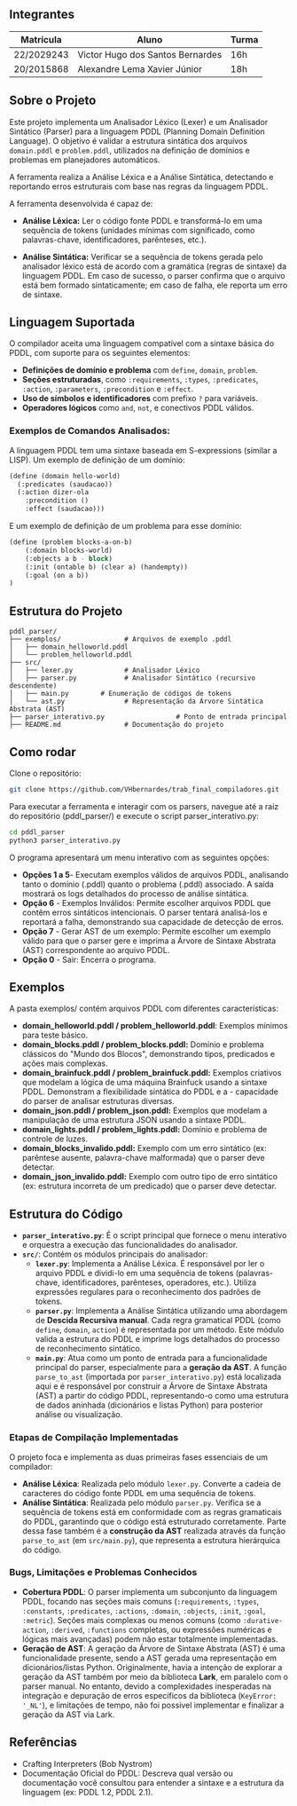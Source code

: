 ## Integrantes

|Matrícula | Aluno | Turma |
| -- | -- | -- |
| 22/2029243  | Victor Hugo dos Santos Bernardes | 16h |
| 20/2015868 | Alexandre Lema Xavier Júnior | 18h |

## Sobre o Projeto

Este projeto implementa um Analisador Léxico (Lexer) e um Analisador Sintático (Parser) para a linguagem PDDL (Planning Domain Definition Language). O objetivo é validar a estrutura sintática dos arquivos `domain.pddl` e `problem.pddl`, utilizados na definição de domínios e problemas em planejadores automáticos. 

A ferramenta realiza a Análise Léxica e a Análise Sintática, detectando e reportando erros estruturais com base nas regras da linguagem PDDL.

A ferramenta desenvolvida é capaz de:

- **Análise Léxica:** Ler o código fonte PDDL e transformá-lo em uma sequência de tokens (unidades mínimas com significado, como palavras-chave, identificadores, parênteses, etc.).

- **Análise Sintática:** Verificar se a sequência de tokens gerada pelo analisador léxico está de acordo com a gramática (regras de sintaxe) da linguagem PDDL. Em caso de sucesso, o parser confirma que o arquivo está bem formado sintaticamente; em caso de falha, ele reporta um erro de sintaxe.

## Linguagem Suportada

O compilador aceita uma linguagem compatível com a sintaxe básica do PDDL, com suporte para os seguintes elementos:

- **Definições de domínio e problema** com `define`, `domain`, `problem`.
- **Seções estruturadas**, como `:requirements`, `:types`, `:predicates`, `:action`, `:parameters`, `:precondition` e `:effect`.
- **Uso de símbolos e identificadores** com prefixo `?` para variáveis.
- **Operadores lógicos** como `and`, `not`, e conectivos PDDL válidos.

### Exemplos de Comandos Analisados:
A linguagem PDDL tem uma sintaxe baseada em S-expressions (similar a LISP). Um exemplo de definição de um domínio:

```lisp
(define (domain hello-world)
  (:predicates (saudacao))
  (:action dizer-ola
    :precondition ()
    :effect (saudacao)))
```

E um exemplo de definição de um problema para esse domínio:

```lisp
(define (problem blocks-a-on-b)
    (:domain blocks-world)
    (:objects a b - block)
    (:init (ontable b) (clear a) (handempty))
    (:goal (on a b))
)
```

## Estrutura do Projeto

```text
pddl_parser/
├── exemplos/                # Arquivos de exemplo .pddl
│   ├── domain_helloworld.pddl
│   └── problem_helloworld.pddl
├── src/
│   ├── lexer.py             # Analisador Léxico
│   ├── parser.py            # Analisador Sintático (recursivo descendente)
│   ├── main.py        # Enumeração de códigos de tokens
│   └── ast.py               # Representação da Árvore Sintática Abstrata (AST)
├── parser_interativo.py                  # Ponto de entrada principal
├── README.md                # Documentação do projeto
```

## Como rodar
Clone o repositório:
```bash
git clone https://github.com/VHbernardes/trab_final_compiladores.git
```
Para executar a ferramenta e interagir com os parsers, navegue até a raiz do repositório (pddl_parser/) e execute o script parser_interativo.py:
```bash
cd pddl_parser
python3 parser_interativo.py
```
O programa apresentará um menu interativo com as seguintes opções:

- **Opções 1 a 5**- Executam exemplos válidos de arquivos PDDL, analisando tanto o domínio (.pddl) quanto o problema (.pddl) associado. A saída mostrará os logs detalhados do processo de análise sintática.
- **Opção 6** - Exemplos Inválidos: Permite escolher arquivos PDDL que contêm erros sintáticos intencionais. O parser tentará analisá-los e reportará a falha, demonstrando sua capacidade de detecção de erros.
- **Opção 7** - Gerar AST de um exemplo: Permite escolher um exemplo válido para que o parser gere e imprima a Árvore de Sintaxe Abstrata (AST) correspondente ao arquivo PDDL.
- **Opção 0** - Sair: Encerra o programa.

## Exemplos
A pasta exemplos/ contém arquivos PDDL com diferentes características:

- **domain_helloworld.pddl / problem_helloworld.pddl**: Exemplos mínimos para teste básico.
- **domain_blocks.pddl / problem_blocks.pddl:** Domínio e problema clássicos do "Mundo dos Blocos", demonstrando tipos, predicados e ações mais complexas.
- **domain_brainfuck.pddl / problem_brainfuck.pddl:** Exemplos criativos que modelam a lógica de uma máquina Brainfuck usando a sintaxe PDDL. Demonstram a flexibilidade sintática do PDDL e a - capacidade do parser de analisar estruturas diversas.
- **domain_json.pddl / problem_json.pddl:** Exemplos que modelam a manipulação de uma estrutura JSON usando a sintaxe PDDL.
- **domain_lights.pddl / problem_lights.pddl:** Domínio e problema de controle de luzes.
- **domain_blocks_invalido.pddl:** Exemplo com um erro sintático (ex: parêntese ausente, palavra-chave malformada) que o parser deve detectar.
- **domain_json_invalido.pddl:** Exemplo com outro tipo de erro sintático (ex: estrutura incorreta de um predicado) que o parser deve detectar.

## Estrutura do Código
* **`parser_interativo.py`**: É o script principal que fornece o menu interativo e orquestra a execução das funcionalidades do analisador.
* **`src/`**: Contém os módulos principais do analisador:
    * **`lexer.py`**: Implementa a Análise Léxica. É responsável por ler o arquivo PDDL e dividi-lo em uma sequência de tokens (palavras-chave, identificadores, parênteses, operadores, etc.). Utiliza expressões regulares para o reconhecimento dos padrões de tokens.
    * **`parser.py`**: Implementa a Análise Sintática utilizando uma abordagem de **Descida Recursiva manual**. Cada regra gramatical PDDL (como `define`, `domain`, `action`) é representada por um método. Este módulo valida a estrutura do PDDL e imprime logs detalhados do processo de reconhecimento sintático.
    * **`main.py`**: Atua como um ponto de entrada para a funcionalidade principal do parser, especialmente para a **geração da AST**. A função `parse_to_ast` (importada por `parser_interativo.py`) está localizada aqui e é responsável por construir a Árvore de Sintaxe Abstrata (AST) a partir do código PDDL, representando-o como uma estrutura de dados aninhada (dicionários e listas Python) para posterior análise ou visualização.

### Etapas de Compilação Implementadas
O projeto foca e implementa as duas primeiras fases essenciais de um compilador:
* **Análise Léxica**: Realizada pelo módulo `lexer.py`. Converte a cadeia de caracteres do código fonte PDDL em uma sequência de tokens.
* **Análise Sintática**: Realizada pelo módulo `parser.py`. Verifica se a sequência de tokens está em conformidade com as regras gramaticais do PDDL, garantindo que o código está estruturado corretamente. Parte dessa fase também é a **construção da AST** realizada através da função `parse_to_ast` (em `src/main.py`), que representa a estrutura hierárquica do código.

### Bugs, Limitações e Problemas Conhecidos
* **Cobertura PDDL**: O parser implementa um subconjunto da linguagem PDDL, focando nas seções mais comuns (`:requirements`, `:types`, `:constants`, `:predicates`, `:actions`, `:domain`, `:objects`, `:init`, `:goal`, `:metric`). Seções mais complexas ou menos comuns (como `:durative-action`, `:derived`, `:functions` completas, ou expressões numéricas e lógicas mais avançadas) podem não estar totalmente implementadas.
* **Geração de AST**: A geração da Árvore de Sintaxe Abstrata (AST) é uma funcionalidade presente, sendo a AST gerada uma representação em dicionários/listas Python. Originalmente, havia a intenção de explorar a geração da AST também por meio da biblioteca **Lark**, em paralelo com o parser manual. No entanto, devido a complexidades inesperadas na integração e depuração de erros específicos da biblioteca (`KeyError: '_NL'`), e limitações de tempo, não foi possível implementar e finalizar a geração da AST via Lark.

## Referências
* Crafting Interpreters (Bob Nystrom)
* Documentação Oficial do PDDL: Descreva qual versão ou documentação você consultou para entender a sintaxe e a estrutura da linguagem (ex: PDDL 1.2, PDDL 2.1).
